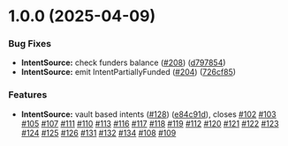 # 1.0.0 (2025-04-09)


### Bug Fixes

* **IntentSource:** check funders balance ([#208](https://github.com/StoyanD/eco-routes/issues/208)) ([d797854](https://github.com/StoyanD/eco-routes/commit/d79785448e6aa905c49d5c75252df3dd51daead4))
* **IntentSource:** emit IntentPartiallyFunded ([#204](https://github.com/StoyanD/eco-routes/issues/204)) ([726cf85](https://github.com/StoyanD/eco-routes/commit/726cf851c66a21770d05441768178f556a818eab))


### Features

* **IntentSource:** vault based intents ([#128](https://github.com/StoyanD/eco-routes/issues/128)) ([e84c91d](https://github.com/StoyanD/eco-routes/commit/e84c91d0f4f3dec91b088c45bc832968f6fedce0)), closes [#102](https://github.com/StoyanD/eco-routes/issues/102) [#103](https://github.com/StoyanD/eco-routes/issues/103) [#105](https://github.com/StoyanD/eco-routes/issues/105) [#107](https://github.com/StoyanD/eco-routes/issues/107) [#111](https://github.com/StoyanD/eco-routes/issues/111) [#110](https://github.com/StoyanD/eco-routes/issues/110) [#113](https://github.com/StoyanD/eco-routes/issues/113) [#116](https://github.com/StoyanD/eco-routes/issues/116) [#117](https://github.com/StoyanD/eco-routes/issues/117) [#118](https://github.com/StoyanD/eco-routes/issues/118) [#119](https://github.com/StoyanD/eco-routes/issues/119) [#112](https://github.com/StoyanD/eco-routes/issues/112) [#120](https://github.com/StoyanD/eco-routes/issues/120) [#121](https://github.com/StoyanD/eco-routes/issues/121) [#122](https://github.com/StoyanD/eco-routes/issues/122) [#123](https://github.com/StoyanD/eco-routes/issues/123) [#124](https://github.com/StoyanD/eco-routes/issues/124) [#125](https://github.com/StoyanD/eco-routes/issues/125) [#126](https://github.com/StoyanD/eco-routes/issues/126) [#131](https://github.com/StoyanD/eco-routes/issues/131) [#132](https://github.com/StoyanD/eco-routes/issues/132) [#134](https://github.com/StoyanD/eco-routes/issues/134) [#108](https://github.com/StoyanD/eco-routes/issues/108) [#109](https://github.com/StoyanD/eco-routes/issues/109)

